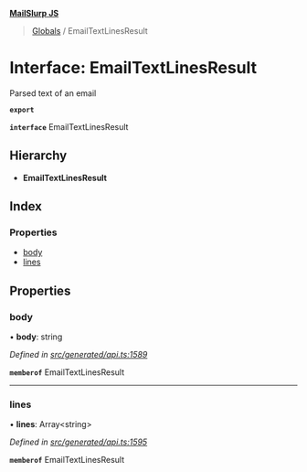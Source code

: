 **[MailSlurp JS](../README.md)**

> [Globals](../README.md) / EmailTextLinesResult

# Interface: EmailTextLinesResult

Parsed text of an email

**`export`** 

**`interface`** EmailTextLinesResult

## Hierarchy

* **EmailTextLinesResult**

## Index

### Properties

* [body](emailtextlinesresult.md#body)
* [lines](emailtextlinesresult.md#lines)

## Properties

### body

•  **body**: string

*Defined in [src/generated/api.ts:1589](https://github.com/mailslurp/mailslurp-client/blob/359c034/src/generated/api.ts#L1589)*

**`memberof`** EmailTextLinesResult

___

### lines

•  **lines**: Array\<string>

*Defined in [src/generated/api.ts:1595](https://github.com/mailslurp/mailslurp-client/blob/359c034/src/generated/api.ts#L1595)*

**`memberof`** EmailTextLinesResult
